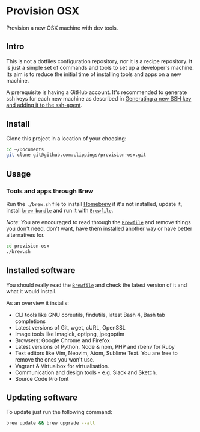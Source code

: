 # Provision OSX

Provision a new OSX machine with dev tools.

## Intro

This is not a dotfiles configuration repository, nor it is a recipe repository. It is just a simple set of commands and tools to set up a developer's machine. Its aim is to reduce the initial time of installing tools and apps on a new machine.

A prerequisite is having a GitHub account. It's recommended to generate ssh keys for each new machine as described in [Generating a new SSH key and adding it to the ssh-agent](https://help.github.com/articles/generating-a-new-ssh-key-and-adding-it-to-the-ssh-agent/). 

## Install

Clone this project in a location of your choosing:

``` bash
cd ~/Documents
git clone git@github.com:clippings/provision-osx.git
```

## Usage

### Tools and apps through Brew

Run the `./brew.sh` file to install [Homebrew](http://brew.sh/) if it's not installed, update it, install [`brew bundle`](https://github.com/Homebrew/homebrew-bundle) and run it with [`Brewfile`](Brewfile).

*Note*: You are encouraged to read through the [`Brewfile`](Brewfile) and remove things you don't need, don't want, have them installed another way or have better alternatives for.

``` bash
cd provision-osx
./brew.sh
```

## Installed software

You should really read the [`Brewfile`](Brewfile) and check the latest version of it and what it would install.

As an overview it installs:

- CLI tools like GNU coreutils, findutils, latest Bash 4, Bash tab completions
- Latest versions of Git, wget, cURL, OpenSSL
- Image tools like Imagick, optipng, jpegoptim
- Browsers: Google Chrome and Firefox
- Latest versions of Python, Node & npm, PHP and rbenv for Ruby
- Text editors like Vim, Neovim, Atom, Sublime Text. You are free to remove the ones you won't use.
- Vagrant & Virtualbox for virtualisation.
- Communication and design tools - e.g. Slack and Sketch.
- Source Code Pro font


## Updating software

 To update just run the following command:
 
 ``` bash
 brew update && brew upgrade --all
 ```
